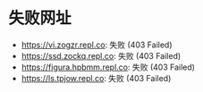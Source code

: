 # 失败网址
- https://vi.zogzr.repl.co: 失败 (403
Failed)
- https://ssd.zockq.repl.co: 失败 (403
Failed)
- https://figura.hpbmm.repl.co: 失败 (403
Failed)
- https://ls.tpjow.repl.co: 失败 (403
Failed)
